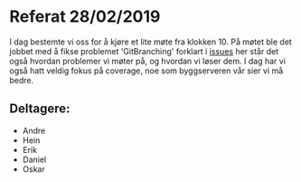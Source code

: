 # Referat 28/02/2019 
I dag bestemte vi oss for å kjøre et lite møte fra klokken 10. På møtet ble det jobbet med å fikse problemet 'GitBranching'
forklart i [issues](https://github.com/inf112-v19/YellowBots/wiki/GitBranching) her står det også hvordan problemer
vi møter på, og hvordan vi løser dem. I dag har vi også hatt veldig fokus på coverage, noe som byggserveren vår 
sier vi må bedre. 




## Deltagere:
* Andre
* Hein
* Erik
* Daniel
* Oskar 